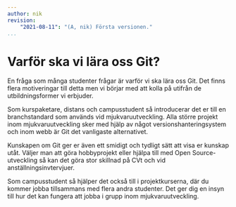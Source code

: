 ```yaml
---
author: nik
revision:
    "2021-08-11": "(A, nik) Första versionen."
...
```

Varför ska vi lära oss Git?
==================================

En fråga som många studenter frågar är varför vi ska lära oss Git. Det finns flera motiveringar till detta men vi börjar med att kolla på utifrån de utbildningsformer vi erbjuder.

Som kurspaketare, distans och campusstudent så introducerar det er till en branchstandard som används vid mjukvaruutveckling. Alla större projekt inom mjukvaruutveckling sker med hjälp av något versionshanteringsystem och inom webb är Git det vanligaste alternativet.

Kunskapen om Git ger er även ett smidigt och tydligt sätt att visa er kunskap utåt. Väljer man att göra hobbyprojekt eller hjälpa till med Open Source-utveckling så kan det göra stor skillnad på CVt och vid anställningsinvtervjuer.

Som campusstudent så hjälper det också till i projektkurserna, där du kommer jobba tillsammans med flera andra studenter. Det ger dig en insyn till hur det kan fungera att jobba i grupp inom mjukvaruutveckling.

